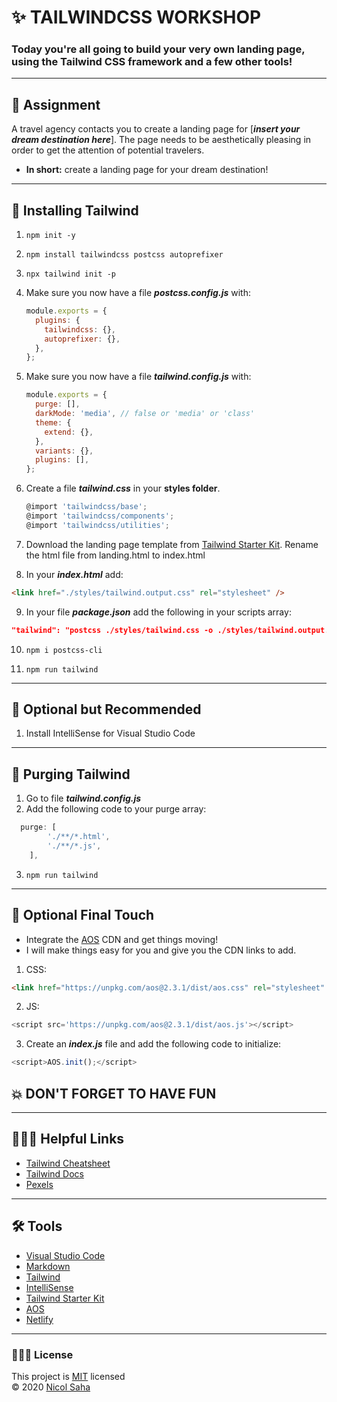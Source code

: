 # ✨ TAILWINDCSS WORKSHOP

### Today you're all going to build your very own landing page, using the Tailwind CSS framework and a few other tools!

<hr/>

## 💭 Assignment

A travel agency contacts you to create a landing page for [***insert your dream destination here***]. The page needs to be aesthetically pleasing in order to get the attention of potential travelers.

- **In short:** create a landing page for your dream destination!

<hr/>

## 📓 Installing Tailwind

1. `npm init -y`
2. `npm install tailwindcss postcss autoprefixer`
3. `npx tailwind init -p`
4. Make sure you now have a file **_postcss.config.js_** with:
   ```js
   module.exports = {
     plugins: {
       tailwindcss: {},
       autoprefixer: {},
     },
   };
   ```
5. Make sure you now have a file **_tailwind.config.js_** with:

   ```js
   module.exports = {
     purge: [],
     darkMode: 'media', // false or 'media' or 'class'
     theme: {
       extend: {},
     },
     variants: {},
     plugins: [],
   };
   ```

6. Create a file **_tailwind.css_** in your **styles folder**.

   ```js
   @import 'tailwindcss/base';
   @import 'tailwindcss/components';
   @import 'tailwindcss/utilities';
   ```

7. Download the landing page template from [Tailwind Starter Kit](https://www.creative-tim.com/learning-lab/tailwind-starter-kit/documentation/download). Rename the html file from landing.html to index.html

8. In your **_index.html_** add:

```html
<link href="./styles/tailwind.output.css" rel="stylesheet" />
```

9. In your file **_package.json_** add the following in your scripts array:

```json
"tailwind": "postcss ./styles/tailwind.css -o ./styles/tailwind.output.css"
```

10. `npm i postcss-cli`

11. `npm run tailwind`

<hr/>

## 💼 Optional but Recommended

1. Install IntelliSense for Visual Studio Code

<hr/>

## 🎩 Purging Tailwind

1. Go to file **_tailwind.config.js_**
2. Add the following code to your purge array:

```js
  purge: [
		'./**/*.html',
		'./**/*.js',
	],
```

3. `npm run tailwind`

<hr/>

## 🚀 Optional Final Touch

- Integrate the [AOS](https://michalsnik.github.io/aos/) CDN and get things moving!
- I will make things easy for you and give you the CDN links to add.

1. CSS:

```html
<link href="https://unpkg.com/aos@2.3.1/dist/aos.css" rel="stylesheet" />
```

2. JS:

```js
<script src='https://unpkg.com/aos@2.3.1/dist/aos.js'></script>
```

3. Create an **_index.js_** file and add the following code to initialize:

```js
<script>AOS.init();</script>
```

## 💥 DON'T FORGET TO HAVE FUN

<hr/>

## 🧘🏽‍♀️ Helpful Links

- [Tailwind Cheatsheet](https://nerdcave.com/tailwind-cheat-sheet)
- [Tailwind Docs](https://tailwindcss.com/docs)
- [Pexels](https://www.pexels.com/nl-nl/)

<hr/>

## 🛠 Tools

- [Visual Studio Code](https://code.visualstudio.com/)
- [Markdown](https://www.markdownguide.org/)
- [Tailwind](https://tailwindcss.com/)
- [IntelliSense](https://marketplace.visualstudio.com/items?itemName=bradlc.vscode-tailwindcss)
- [Tailwind Starter Kit](https://www.creative-tim.com/learning-lab/tailwind-starter-kit/presentation)
- [AOS](https://michalsnik.github.io/aos/)
- [Netlify](https://www.netlify.com/)

<hr/>

### 👩🏻‍💻 License

This project is [MIT](https://github.com/NicolSaha/tailwind-workshop/blob/main/README.md) licensed <br/>
© 2020 [Nicol Saha](https://github.com/NicolSaha)
